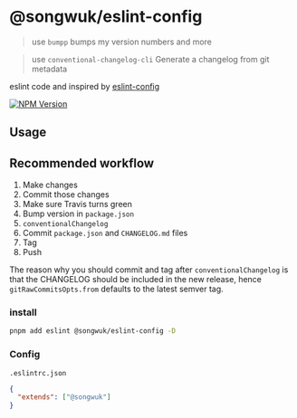 <h1 align="left">
@songwuk/eslint-config
</h1>

> use `bumpp` bumps my version numbers and more

> use `conventional-changelog-cli` Generate a changelog from git metadata

<p align="left">
eslint code and inspired by <a href="https://github.com/antfu/eslint-config">eslint-config</a> 
</p>


<a href="https://www.npmjs.com/package/@songwuk/eslint-config">
<img src="https://img.shields.io/npm/v/@songwuk/eslint-config/latest.svg?style=flat-square" alt="NPM Version" />
</a>

<h2>
Usage
</h2>

## Recommended workflow

1. Make changes
1. Commit those changes
1. Make sure Travis turns green
1. Bump version in `package.json`
1. `conventionalChangelog`
1. Commit `package.json` and `CHANGELOG.md` files
1. Tag
1. Push

The reason why you should commit and tag after `conventionalChangelog` is that the CHANGELOG should be included in the new release, hence `gitRawCommitsOpts.from` defaults to the latest semver tag.

<h3>
install
</h3>

```bash
pnpm add eslint @songwuk/eslint-config -D
```

<h3>
Config
</h3>

`.eslintrc.json`
```json
{
  "extends": ["@songwuk"]
}
```
